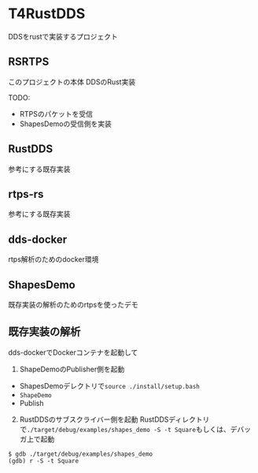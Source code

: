 # T4RustDDS
DDSをrustで実装するプロジェクト

## RSRTPS
このプロジェクトの本体
DDSのRust実装

TODO:
- RTPSのパケットを受信
- ShapesDemoの受信側を実装

## RustDDS
参考にする既存実装

## rtps-rs
参考にする既存実装

## dds-docker
rtps解析のためのdocker環境

## ShapesDemo
既存実装の解析のためのrtpsを使ったデモ

## 既存実装の解析
dds-dockerでDockerコンテナを起動して
1. ShapeDemoのPublisher側を起動
- ShapesDemoデレクトリで`source ./install/setup.bash`
- `ShapeDemo`
- Publish
2. RustDDSのサブスクライバー側を起動
RustDDSディレクトリで`./target/debug/examples/shapes_demo -S -t Square`もしくは、デバッガ上で起動
```
$ gdb ./target/debug/examples/shapes_demo
(gdb) r -S -t Square
```



